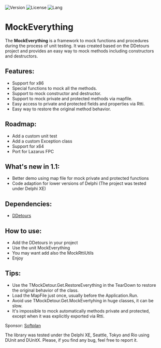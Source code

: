 
![Version](https://img.shields.io/badge/version-v1.1-yellow.svg)
![License](https://img.shields.io/github/license/renancostab/mockeverything.svg)
![Lang](https://img.shields.io/github/languages/top/renancostab/mockeverything.svg)

# MockEverything
The **MockEverything** is a framework to mock functions and procedures during the process of unit testing. It was created based on the DDetours project and provides an easy way to mock methods including constructors and destructors.


## Features: ##
* Support for x86
* Special functions to mock all the methods.
* Support to mock constructor and destructor.
* Support to mock private and protected methods via mapfile.
* Easy access to private and protected fields and properties via Rtti.
* Easy way to restore the original method behavior.

## Roadmap: ##

* Add a custom unit test
* Add a custom Exception class
* Support for x64
* Port for Lazarus FPC

## What's new in 1.1: ##
* Better demo using map file for mock private and protected functions
* Code adaption for lower versions of Delphi 
  (The project was tested under Delphi XE)

## Dependencies: ##

* [DDetours](https://github.com/MahdiSafsafi/DDetours)

## How to use: ##

* Add the DDetours in your project
* Use the unit MockEverything
* You may want add also the MockRttiUtils
* Enjoy 

## Tips: ##

* Use the TMockDetour.Get.RestoreEverything in the TearDown to restore the original behavior of the class.
* Load the MapFile just once, usually before the Application.Run.
* Avoid use TMockDetour.Get.MockEvertyhing in huge classes, it can be slow.
* It's impossible to mock automatically methods private and protected, except when it was explicitly exported via Rtti.

Sponsor: [Softplan](https://www.softplan.com.br/)

The library was tested under the Delphi XE, Seattle, Tokyo and Rio using DUnit and DUnitX.
Please, if you find any bug, feel free to report it.
